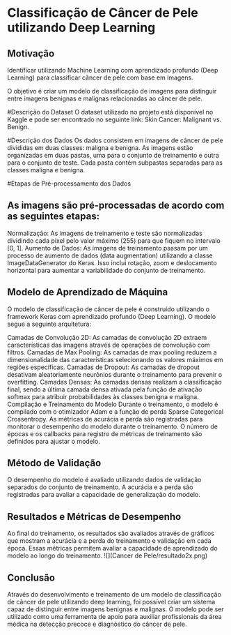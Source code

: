 # Classificação de Câncer de Pele utilizando Deep Learning
## Motivação
Identificar utilizando Machine Learning com aprendizado profundo (Deep Learning) para classificar câncer de pele com base em imagens.

O objetivo é criar um modelo de classificação de imagens para distinguir entre imagens benignas e malignas relacionadas ao câncer de pele.

#Descrição do Dataset
O dataset utilizado no projeto está disponível no Kaggle e pode ser encontrado no seguinte link: Skin Cancer: Malignant vs. Benign.

#Descrição dos Dados
Os dados consistem em imagens de câncer de pele divididas em duas classes: maligna e benigna. As imagens estão organizadas em duas pastas, uma para o conjunto de treinamento e outra para o conjunto de teste. Cada pasta contém subpastas separadas para as classes maligna e benigna.

#Etapas de Pré-processamento dos Dados
## As imagens são pré-processadas de acordo com as seguintes etapas:

Normalização: As imagens de treinamento e teste são normalizadas dividindo cada pixel pelo valor máximo (255) para que fiquem no intervalo [0, 1].
Aumento de Dados: As imagens de treinamento passam por um processo de aumento de dados (data augmentation) utilizando a classe ImageDataGenerator do Keras. Isso inclui rotação, zoom e deslocamento horizontal para aumentar a variabilidade do conjunto de treinamento.

## Modelo de Aprendizado de Máquina
O modelo de classificação de câncer de pele é construído utilizando o framework Keras com aprendizado profundo (Deep Learning). O modelo segue a seguinte arquitetura:

Camadas de Convolução 2D: As camadas de convolução 2D extraem características das imagens através de operações de convolução com filtros.
Camadas de Max Pooling: As camadas de max pooling reduzem a dimensionalidade das características selecionando os valores máximos em regiões específicas.
Camadas de Dropout: As camadas de dropout desativam aleatoriamente neurônios durante o treinamento para prevenir o overfitting.
Camadas Densas: As camadas densas realizam a classificação final, sendo a última camada densa ativada pela função de ativação softmax para atribuir probabilidades às classes benigna e maligna.
Compilação e Treinamento do Modelo
Durante o treinamento, o modelo é compilado com o otimizador Adam e a função de perda Sparse Categorical Crossentropy. As métricas de acurácia e perda são registradas para monitorar o desempenho do modelo durante o treinamento. O número de épocas e os callbacks para registro de métricas de treinamento são definidos para ajustar o modelo.

## Método de Validação
O desempenho do modelo é avaliado utilizando dados de validação separados do conjunto de treinamento. A acurácia e a perda são registradas para avaliar a capacidade de generalização do modelo.

## Resultados e Métricas de Desempenho
Ao final do treinamento, os resultados são avaliados através de gráficos que mostram a acurácia e a perda do treinamento e validação em cada época. Essas métricas permitem avaliar a capacidade de aprendizado do modelo ao longo do treinamento.
![](Cancer de Pele/resultado2x.png)

## Conclusão
Através do desenvolvimento e treinamento de um modelo de classificação de câncer de pele utilizando deep learning, foi possível criar um sistema capaz de distinguir entre imagens benignas e malignas. O modelo pode ser utilizado como uma ferramenta de apoio para auxiliar profissionais da área médica na detecção precoce e diagnóstico do câncer de pele.
